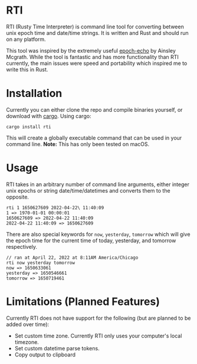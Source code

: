 # RTI
RTI (Rusty Time Interpreter) is command line tool for converting between unix epoch time and date/time strings. It is written and Rust and should run on any platform.

This tool was inspired by the extremely useful [epoch-echo](https://github.com/ainsleymcgrath/epoch-echo) by Ainsley Mcgrath. While the tool is fantastic and has more functionality than RTI currently, the main issues were speed and portability which inspired me to write this in Rust.

# Installation
Currently you can either clone the repo and compile binaries yourself, or download with [cargo](https://doc.rust-lang.org/cargo/getting-started/installation.html). Using cargo:
```
cargo install rti
```

This will create a globally executable command that can be used in your command line. **Note:** This has only been tested on macOS.

# Usage
RTI takes in an arbitrary number of command line arguments, either integer unix epochs or string date/time/datetimes and converts them to the opposite.
```
rti 1 1650627609 2022-04-22\ 11:40:09
1 => 1970-01-01 00:00:01
1650627609 => 2022-04-22 11:40:09
2022-04-22 11:40:09 => 1650627609
```

There are also special keywords for `now`, `yesterday`, `tomorrow` which will give the epoch time for the current time of today, yesterday, and tomorrow respectively.

```
// ran at April 22, 2022 at 8:11AM America/Chicago
rti now yesterday tomorrow
now => 1650633061
yesterday => 1650546661
tomorrow => 1650719461
```

# Limitations (Planned Features)

Currently RTI does not have support for the following (but are planned to be added over time):
- Set custom time zone. Currently RTI only uses your computer's local timezone.
- Set custom datetime parse tokens.
- Copy output to clipboard
